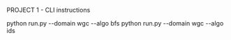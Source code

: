 PROJECT 1 - CLI instructions

python run.py --domain wgc --algo bfs
python run.py --domain wgc --algo ids
